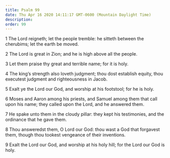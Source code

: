 ```yaml
---
title: Psalm 99
date: Thu Apr 16 2020 14:11:17 GMT-0600 (Mountain Daylight Time)
description: 
order: 99
---
```


<p>
  1 The Lord reigneth; let the people tremble: he sitteth between the cherubims;
  let the earth be moved.
</p>
<p>2 The Lord is great in Zion; and he is high above all the people.</p>
<p>3 Let them praise thy great and terrible name; for it is holy.</p>
<p>
  4 The king&#x2019;s strength also loveth judgment; thou dost establish equity,
  thou executest judgment and righteousness in Jacob.
</p>
<p>
  5 Exalt ye the Lord our God, and worship at his footstool; for he is holy.
</p>
<p>
  6 Moses and Aaron among his priests, and Samuel among them that call upon his
  name; they called upon the Lord, and he answered them.
</p>
<p>
  7 He spake unto them in the cloudy pillar: they kept his testimonies, and the
  ordinance that he gave them.
</p>
<p>
  8 Thou answeredst them, O Lord our God: thou wast a God that forgavest them,
  though thou tookest vengeance of their inventions.
</p>
<p>
  9 Exalt the Lord our God, and worship at his holy hill; for the Lord our God
  is holy.
</p>

